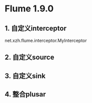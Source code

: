 # Flume 1.9.0

## 1. 自定义interceptor

net.xzh.flume.interceptor.MyInterceptor

## 2. 自定义source

## 3. 自定义sink

## 4. 整合plusar